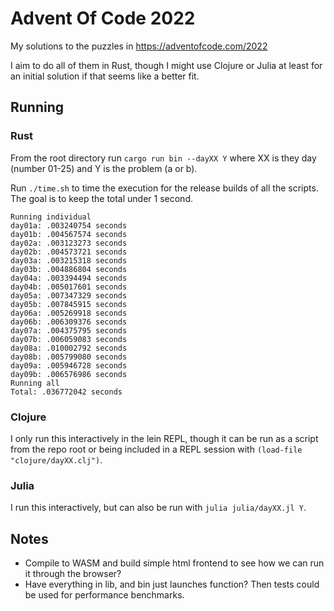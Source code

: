# Advent Of Code 2022
My solutions to the puzzles in https://adventofcode.com/2022

I aim to do all of them in Rust, though I might use Clojure or Julia at least for an initial solution if that seems like a better fit.

## Running

### Rust
From the root directory run
`cargo run bin --dayXX Y`
where XX is they day (number 01-25) and Y is the problem (a or b).

Run `./time.sh` to time the execution for the release builds of all the scripts.
The goal is to keep the total under 1 second.

```
Running individual
day01a: .003240754 seconds
day01b: .004567574 seconds
day02a: .003123273 seconds
day02b: .004573721 seconds
day03a: .003215318 seconds
day03b: .004886804 seconds
day04a: .003394494 seconds
day04b: .005017601 seconds
day05a: .007347329 seconds
day05b: .007845915 seconds
day06a: .005269918 seconds
day06b: .006309376 seconds
day07a: .004375795 seconds
day07b: .006059083 seconds
day08a: .010002792 seconds
day08b: .005799080 seconds
day09a: .005946728 seconds
day09b: .006576986 seconds
Running all
Total: .036772042 seconds
```

### Clojure
I only run this interactively in the lein REPL, though it can be run as a script from the repo root or being included in a REPL session with `(load-file "clojure/dayXX.clj")`.

### Julia 
I run this interactively, but can also be run with `julia julia/dayXX.jl Y`.

## Notes

* Compile to WASM and build simple html frontend to see how we can run it through the browser?
* Have everything in lib, and bin just launches function? Then tests could be used for performance benchmarks.